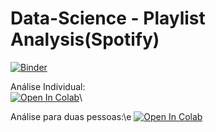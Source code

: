 # Data-Science - Playlist Analysis(Spotify)

[![Binder](https://mybinder.org/badge_logo.svg)](https://mybinder.org/v2/gh/gabrielfas/Spotify-Playlist-Analysis/master)

Análise Individual:\
[![Open In Colab](https://colab.research.google.com/assets/colab-badge.svg)](https://colab.research.google.com/github/gabrielfas/Spotify-Playlist-Analysis/blob/master/colab-notebooks/Spotify_Data_Science.ipynb)\

Análise para duas pessoas:\e
[![Open In Colab](https://colab.research.google.com/assets/colab-badge.svg)](https://colab.research.google.com/github/gabrielfas/Spotify-Playlist-Analysis/blob/master/colab-notebooks/diversifytests.ipynb)
